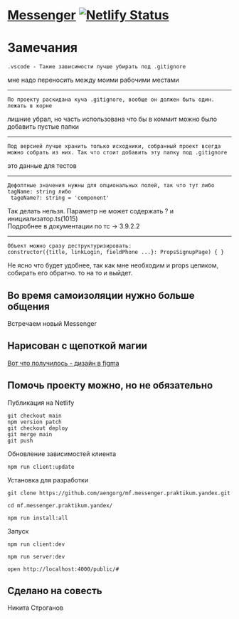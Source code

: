 # [Messenger](https://messenger-1.netlify.app/) [![Netlify Status](https://api.netlify.com/api/v1/badges/f8219fec-4561-4017-9c56-946bb0ddbfb1/deploy-status)](https://app.netlify.com/sites/dreamy-noether-285e69/deploys)

# Замечания

```
.vscode - Такие зависимости лучше убирать под .gitignore
```

мне надо переносить между моими рабочими местами

---

```
По проекту раскидана куча .gitignore, вообще он должен быть один. лежать в корне
```

лишние убрал, но часть использована что бы в коммит можно было добавить пустые папки

---

```
Под версией лучше хранить только исходники, собранный проект всегда можно собрать из них. Так что стоит добавить эту папку под .gitignore
```

это данные для тестов

---

```
Дефолтные значения нужны для опциональных полей, так что тут либо tagName: string либо
 tageName?: string = 'component'
```

Так делать нельзя.
Параметр не может содержать ? и инициализатор.ts(1015)  
Подробнее в документации по тс → 3.9.2.2

---

```
Объект можно сразу деструктуризировать:
constructor({title, linkLogin, fieldPhone ...}: PropsSignupPage) { }
```

Не ясно что будет удобнее, так как мне необходим и props целиком, собирать его обратно.
то на то и выйдет.

<!--
0 доступен по адресу [https://messenger-1.netlify.app/client/public/#](https://messenger-1.netlify.app/client/public/#)

1 Не доделал страницу чата по компонентам

2 не осилил сборку и нормальные пути. пришлось просто закомитить файлы

3 есть 1 any -->

## Во время самоизоляции нужно больше общения

Встречаем новый Messenger

## Нарисован с щепоткой магии

[Вот что получилось - дизайн в figma](https://www.figma.com/proto/mUP7cfOp31SqrgHVCl4mOi/Untitled?node-id=7%3A321&scaling=min-zoom)

## Помочь проекту можно, но не обязательно

Публикация на Netlify

```
git checkout main
npm version patch
git checkout deploy
git merge main
git push
```

Обновление зависимостей клиента

```
npm run client:update
```

Установка для разработки

```
git clone https://github.com/aengorg/mf.messenger.praktikum.yandex.git

cd mf.messenger.praktikum.yandex/

npm run install:all
```

Запуск

```
npm run client:dev
```

```
npm run server:dev
```

```
open http://localhost:4000/public/#
```

## Сделано на совесть

Никита Строганов
